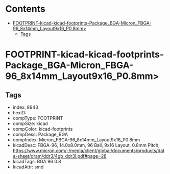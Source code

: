 



Contents
========

* [FOOTPRINT-kicad-kicad-footprints-Package_BGA-Micron_FBGA-96_8x14mm_Layout9x16_P0.8mm>](#footprint-kicad-kicad-footprints-package_bga-micron_fbga-96_8x14mm_layout9x16_p08mm)
	* [Tags](#tags)

# FOOTPRINT-kicad-kicad-footprints-Package_BGA-Micron_FBGA-96_8x14mm_Layout9x16_P0.8mm>

## Tags

- index: 8943
- hexID: 
- oompType: FOOTPRINT
- oompSize: kicad
- oompColor: kicad-footprints
- oompDesc: Package_BGA
- oompIndex: Micron_FBGA-96_8x14mm_Layout9x16_P0.8mm
- kicadDesc: FBGA-96, 14.0x8.0mm, 96 Ball, 9x16 Layout, 0.8mm Pitch, https://www.micron.com/-/media/client/global/documents/products/data-sheet/dram/ddr3/4gb_ddr3l.pdf#page=28
- kicadTags: BGA 96 0.8
- kicadAttr: smd
